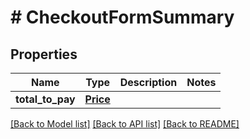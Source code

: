 # # CheckoutFormSummary

## Properties

Name | Type | Description | Notes
------------ | ------------- | ------------- | -------------
**total_to_pay** | [**Price**](Price.md) |  |

[[Back to Model list]](../../README.md#models) [[Back to API list]](../../README.md#endpoints) [[Back to README]](../../README.md)
